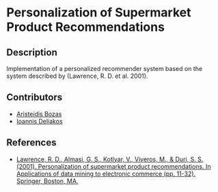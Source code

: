 # Personalization of Supermarket Product Recommendations

## Description
Implementation of a personalized recommender system based on the system described by (Lawrence, R. D. et al. 2001).

## Contributors
* [Aristeidis Bozas](https://github.com/arbozas)
* [Ioannis Deliakos](https://github.com/iodel)

## References
* [Lawrence, R. D., Almasi, G. S., Kotlyar, V., Viveros, M., & Duri, S. S. (2001). Personalization of supermarket product recommendations. In Applications of data mining to electronic commerce (pp. 11-32). Springer, Boston, MA.](http://citeseerx.ist.psu.edu/viewdoc/download?doi=10.1.1.89.3308&rep=rep1&type=pdf)